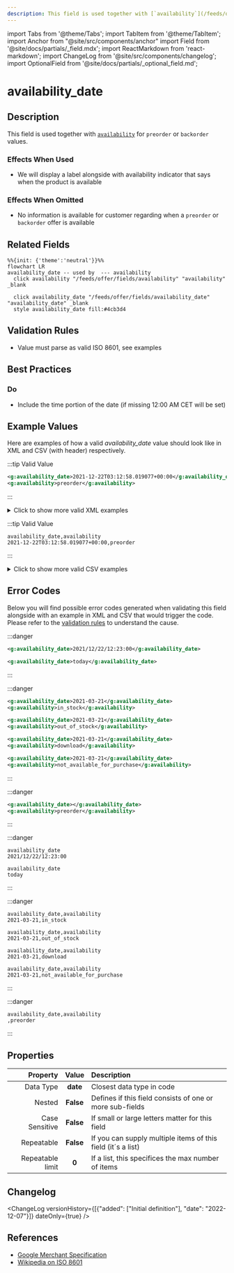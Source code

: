 ```yaml
---
description: This field is used together with [`availability`](/feeds/offer/fields/availability.md) for `preorder` or `backorder` values.
---
```


import Tabs from '@theme/Tabs';
import TabItem from '@theme/TabItem';
import Anchor from "@site/src/components/anchor"
import Field from '@site/docs/partials/_field.mdx';
import ReactMarkdown from 'react-markdown';
import ChangeLog from '@site/src/components/changelog';
import OptionalField from '@site/docs/partials/_optional_field.md';

# availability_date

<OptionalField/>

## Description

This field is used together with [`availability`](/feeds/offer/fields/availability.md) for `preorder` or `backorder` values.



### Effects When Used

- We will display a label alongside with availability indicator that says when the product is available



### Effects When Omitted

- No information is available for customer regarding when a `preorder` or `backorder` offer is available




## Related Fields

```mermaid
%%{init: {'theme':'neutral'}}%%
flowchart LR
availability_date -- used by  --- availability
  click availability "/feeds/offer/fields/availability" "availability" _blank

  click availability_date "/feeds/offer/fields/availability_date" "availability_date" _blank
  style availability_date fill:#4cb3d4
```




## Validation Rules

- Value must parse as valid ISO 8601, see examples


## Best Practices


### Do

- Include the time portion of the date (if missing 12:00 AM CET will be set)





## Example Values

Here are examples of how a valid *availability_date* value  should look like in XML and CSV (with header) respectively.

<Tabs>
  <TabItem value="valid_xml" label="XML" default>

:::tip Valid Value

```xml
<g:availability_date>2021-12-22T03:12:58.019077+00:00</g:availability_date>
<g:availability>preorder</g:availability>
```

:::

<details>
  <summary>Click to show more valid XML examples</summary>
  <div>

```xml
<g:availability_date>2021-12-22T03:12:58.019077+00:00</g:availability_date>
<g:availability>preorder</g:availability>
```

```xml
<g:availability_date>2021-03-21</g:availability_date>
<g:availability>preorder</g:availability>
```


  </div>
</details>

 </TabItem>
  <TabItem value="valid_csv" label="CSV">

:::tip Valid Value

```csv
availability_date,availability
2021-12-22T03:12:58.019077+00:00,preorder
```

:::

<details>
  <summary>Click to show more valid CSV examples</summary>
  <div>

```csv
availability_date,availability
2021-12-22T03:12:58.019077+00:00,preorder
```

```csv
availability_date,availability
2021-03-21,preorder
```


  </div>
</details>

  </TabItem>
</Tabs>

## Error Codes

Below you will find possible error codes generated when validating this field alongside with an example in XML and CSV that would trigger the code. Please refer to the [validation rules](#validation-rules) to understand the cause.

<Tabs>
  <TabItem value="invalid_xml" label="XML" default>

:::danger <Anchor id="validation_invalid_format" title="validation_invalid_format" />

```xml
<g:availability_date>2021/12/22/12:23:00</g:availability_date>
```
```xml
<g:availability_date>today</g:availability_date>
```

:::

:::danger <Anchor id="validation_invalid_value" title="validation_invalid_value" />

```xml
<g:availability_date>2021-03-21</g:availability_date>
<g:availability>in_stock</g:availability>
```
```xml
<g:availability_date>2021-03-21</g:availability_date>
<g:availability>out_of_stock</g:availability>
```
```xml
<g:availability_date>2021-03-21</g:availability_date>
<g:availability>download</g:availability>
```
```xml
<g:availability_date>2021-03-21</g:availability_date>
<g:availability>not_available_for_purchase</g:availability>
```

:::

:::danger <Anchor id="validation_missing_field" title="validation_missing_field" />

```xml
<g:availability_date></g:availability_date>
<g:availability>preorder</g:availability>
```

:::


 </TabItem>
  <TabItem value="invalid_csv" label="CSV">

:::danger <Anchor id="validation_invalid_format" title="validation_invalid_format" />

```csv
availability_date
2021/12/22/12:23:00
```
```csv
availability_date
today
```

:::

:::danger <Anchor id="validation_invalid_value" title="validation_invalid_value" />

```csv
availability_date,availability
2021-03-21,in_stock
```
```csv
availability_date,availability
2021-03-21,out_of_stock
```
```csv
availability_date,availability
2021-03-21,download
```
```csv
availability_date,availability
2021-03-21,not_available_for_purchase
```

:::

:::danger <Anchor id="validation_missing_field" title="validation_missing_field" />

```csv
availability_date,availability
,preorder
```

:::


  </TabItem>
</Tabs>

## Properties

|     **Property** |         **Value**          | **Description**                                              |
|-----------------:|:--------------------------:|:-------------------------------------------------------------|
|        Data Type |    **date**     | Closest data type in code                                    |
|           Nested |      **False**      | Defines if this field consists of one or more sub-fields     |
|   Case Sensitive |  **False**  | If small or large letters matter for this field              |
|       Repeatable |    **False**    | If you can supply multiple items of this field (it´s a list) |
| Repeatable limit | **0** | If a list, this specifices the max number of items           |

## Changelog
<ChangeLog versionHistory={[{"added": ["Initial definition"], "date": "2022-12-07"}]} dateOnly={true} />

## References
- [Google Merchant Specification](https://support.google.com/merchants/answer/6324470)
- [Wikipedia on ISO 8601](https://en.wikipedia.org/wiki/ISO_8601)
